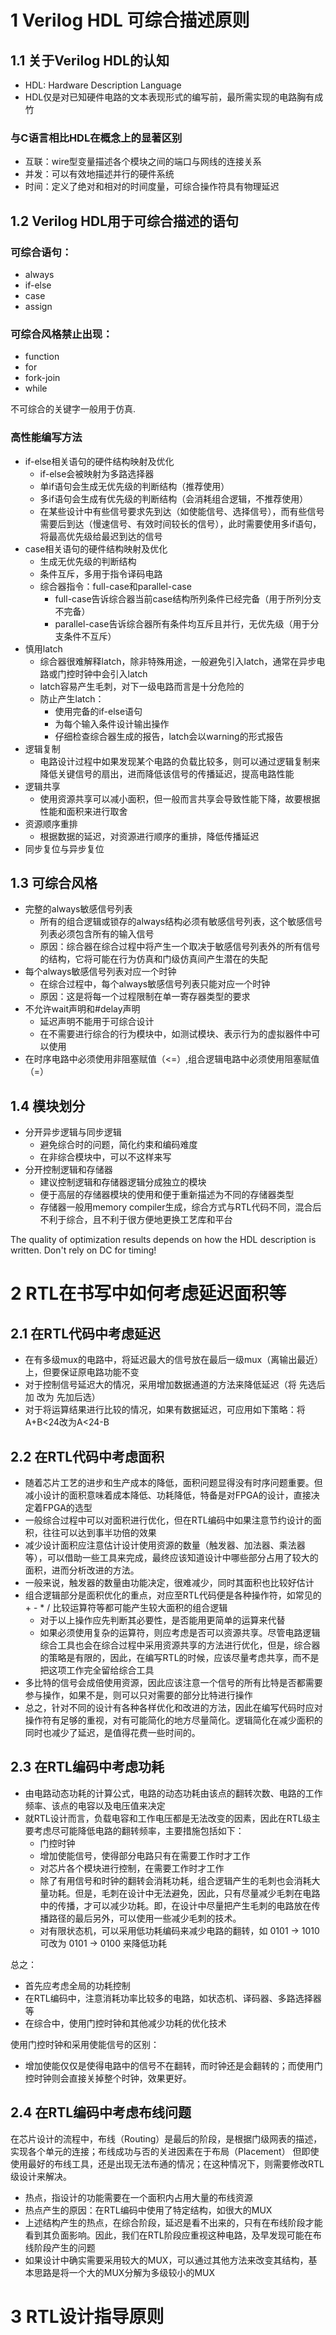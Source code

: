 # 1 Verilog HDL 可综合描述原则

## 1.1 关于Verilog HDL的认知

* HDL: Hardware Description Language
* HDL仅是对已知硬件电路的文本表现形式的编写前，最所需实现的电路胸有成竹

### 与C语言相比HDL在概念上的显著区别

* 互联：wire型变量描述各个模块之间的端口与网线的连接关系
* 并发：可以有效地描述并行的硬件系统
* 时间：定义了绝对和相对的时间度量，可综合操作符具有物理延迟

## 1.2 Verilog HDL用于可综合描述的语句

### 可综合语句：

* always
* if-else
* case
* assign

### 可综合风格禁止出现：

* function
* for
* fork-join
* while
  
不可综合的关键字一般用于仿真.

### 高性能编写方法

* if-else相关语句的硬件结构映射及优化
  * if-else会被映射为多路选择器
  * 单if语句会生成无优先级的判断结构（推荐使用）
  * 多if语句会生成有优先级的判断结构（会消耗组合逻辑，不推荐使用）
  * 在某些设计中有些信号要求先到达（如使能信号、选择信号），而有些信号需要后到达（慢速信号、有效时间较长的信号），此时需要使用多if语句，将最高优先级给最迟到达的信号
* case相关语句的硬件结构映射及优化
  * 生成无优先级的判断结构
  * 条件互斥，多用于指令译码电路
  * 综合器指令：full-case和parallel-case
    * full-case告诉综合器当前case结构所列条件已经完备（用于所列分支不完备）
    * parallel-case告诉综合器所有条件均互斥且并行，无优先级（用于分支条件不互斥）
* 慎用latch
  * 综合器很难解释latch，除非特殊用途，一般避免引入latch，通常在异步电路或门控时钟中会引入latch
  * latch容易产生毛刺，对下一级电路而言是十分危险的
  * 防止产生latch：
    * 使用完备的if-else语句
    * 为每个输入条件设计输出操作
    * 仔细检查综合器生成的报告，latch会以warning的形式报告
* 逻辑复制
  * 电路设计过程中如果发现某个电路的负载比较多，则可以通过逻辑复制来降低关键信号的扇出，进而降低该信号的传播延迟，提高电路性能
* 逻辑共享
  * 使用资源共享可以减小面积，但一般而言共享会导致性能下降，故要根据性能和面积来进行取舍
* 资源顺序重排
  * 根据数据的延迟，对资源进行顺序的重排，降低传播延迟
* 同步复位与异步复位

## 1.3 可综合风格

* 完整的always敏感信号列表
  * 所有的组合逻辑或锁存的always结构必须有敏感信号列表，这个敏感信号列表必须包含所有的输入信号
  * 原因：综合器在综合过程中将产生一个取决于敏感信号列表外的所有信号的结构，它将可能在行为仿真和门级仿真间产生潜在的失配
* 每个always敏感信号列表对应一个时钟
  * 在综合过程中，每个always敏感信号列表只能对应一个时钟
  * 原因：这是将每一个过程限制在单一寄存器类型的要求
* 不允许wait声明和#delay声明
  * 延迟声明不能用于可综合设计
  * 在不需要进行综合的行为模块中，如测试模块、表示行为的虚拟器件中可以使用
* 在时序电路中必须使用非阻塞赋值（<=）,组合逻辑电路中必须使用阻塞赋值（=）

## 1.4 模块划分

* 分开异步逻辑与同步逻辑
  * 避免综合时的问题，简化约束和编码难度
  * 在非综合模块中，可以不这样来写
* 分开控制逻辑和存储器
  * 建议控制逻辑和存储器逻辑分成独立的模块
  * 便于高层的存储器模块的使用和便于重新描述为不同的存储器类型
  * 存储器一般用memory compiler生成，综合方式与RTL代码不同，混合后不利于综合，且不利于很方便地更换工艺库和平台

The quality of optimization results depends on how the HDL description is written. Don't rely on DC for timing!


# 2 RTL在书写中如何考虑延迟面积等

## 2.1 在RTL代码中考虑延迟

* 在有多级mux的电路中，将延迟最大的信号放在最后一级mux（离输出最近）上，但要保证原电路功能不变
* 对于控制信号延迟大的情况，采用增加数据通道的方法来降低延迟（将 先选后加 改为 先加后选）
* 对于将运算结果进行比较的情况，如果有数据延迟，可应用如下策略：将A+B<24改为A<24-B 

## 2.2 在RTL代码中考虑面积

* 随着芯片工艺的进步和生产成本的降低，面积问题显得没有时序问题重要。但减小设计的面积意味着成本降低、功耗降低，特备是对FPGA的设计，直接决定着FPGA的选型
* 一般综合过程中可以对面积进行优化，但在RTL编码中如果注意节约设计的面积，往往可以达到事半功倍的效果
* 减少设计面积应注意估计设计使用资源的数量（触发器、加法器、乘法器等），可以借助一些工具来完成，最终应该知道设计中哪些部分占用了较大的面积，进而分析改进的方法。
* 一般来说，触发器的数量由功能决定，很难减少，同时其面积也比较好估计
* 组合逻辑部分是面积优化的重点，对应至RTL代码便是各种操作符，如常见的 + - * / 比较运算符等都可能产生较大面积的组合逻辑
  * 对于以上操作应先判断其必要性，是否能用更简单的运算来代替
  * 如果必须使用复杂的运算符，则应考虑是否可以资源共享。尽管电路逻辑综合工具也会在综合过程中采用资源共享的方法进行优化，但是，综合器的策略是有限的，因此，在编写RTL的时候，应该尽量考虑共享，而不是把这项工作完全留给综合工具
* 多比特的信号会成倍使用资源，因此应该注意一个信号的所有比特是否都需要参与操作，如果不是，则可以只对需要的部分比特进行操作
* 总之，针对不同的设计有各种各样优化和改进的方法，因此在编写代码时应对操作符有足够的重视，对有可能简化的地方尽量简化。逻辑简化在减少面积的同时也减少了延迟，是值得花费一些时间的。

## 2.3 在RTL编码中考虑功耗

* 由电路动态功耗的计算公式，电路的动态功耗由该点的翻转次数、电路的工作频率、该点的电容以及电压值来决定
* 就RTL设计而言，负载电容和工作电压都是无法改变的因素，因此在RTL级主要考虑尽可能降低电路的翻转频率，主要措施包括如下：
  * 门控时钟
  * 增加使能信号，使得部分电路只有在需要工作时才工作
  * 对芯片各个模块进行控制，在需要工作时才工作
  * 除了有用信号和时钟的翻转会消耗功耗，组合逻辑产生的毛刺也会消耗大量功耗。但是，毛刺在设计中无法避免，因此，只有尽量减少毛刺在电路中的传播，才可以减少功耗。即，在设计中尽量把产生毛刺的电路放在传播路径的最后另外，可以使用一些减少毛刺的技术。
  * 对有限状态机，可以采用低功耗编码来减少电路的翻转，如 0101 -> 1010 可改为 0101 -> 0100 来降低功耗

总之：
* 首先应考虑全局的功耗控制
* 在RTL编码中，注意消耗功率比较多的电路，如状态机、译码器、多路选择器等
* 在综合中，使用门控时钟和其他减少功耗的优化技术

使用门控时钟和采用使能信号的区别：
* 增加使能仅仅是使得电路中的信号不在翻转，而时钟还是会翻转的；而使用门控时钟则会直接关掉整个时钟，效果更好。

## 2.4 在RTL编码中考虑布线问题

在芯片设计的流程中，布线（Routing）是最后的阶段，是根据门级网表的描述，实现各个单元的连接；布线成功与否的关进因素在于布局（Placement）
但即使使用最好的布线工具，还是出现无法布通的情况；在这种情况下，则需要修改RTL级设计来解决。

* 热点，指设计的功能需要在一个面积内占用大量的布线资源
* 热点产生的原因：在RTL编码中使用了特定结构，如很大的MUX
* 上述结构产生的热点，在综合阶段，延迟是看不出来的，只有在布线阶段才能看到其负面影响。因此，我们在RTL阶段应重视这种电路，及早发现可能在布线阶段产生的问题
* 如果设计中确实需要采用较大的MUX，可以通过其他方法来改变其结构，基本思路是将一个大的MUX分解为多级较小的MUX


# 3 RTL设计指导原则 
